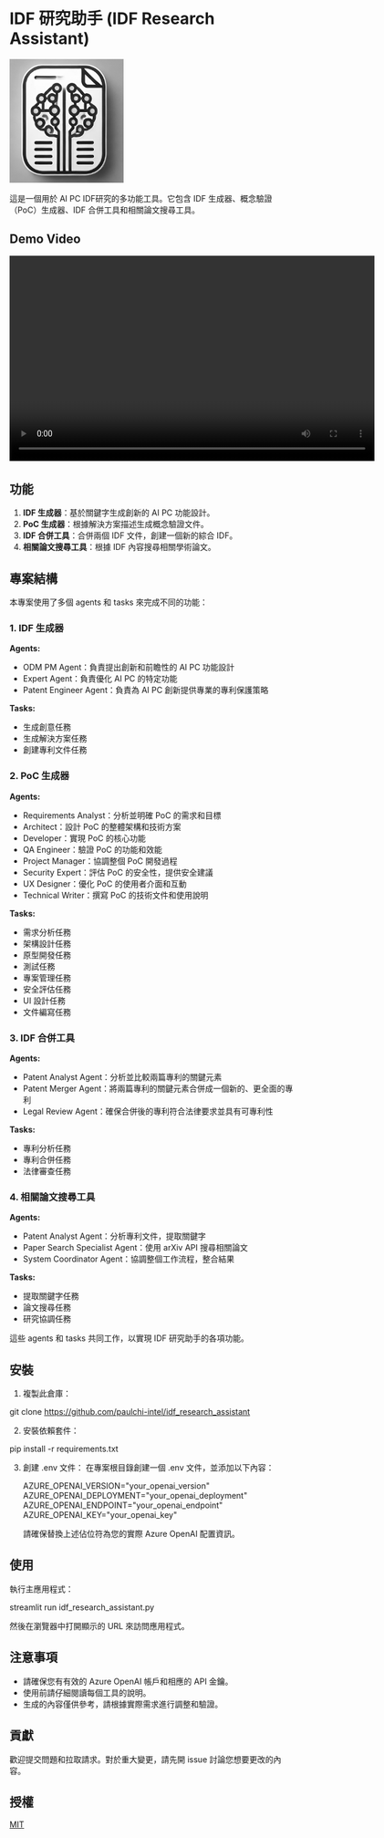 # IDF 研究助手 (IDF Research Assistant)
<p align="left">
  <img src="media/icon_idf_research_assistant.png" alt="IDF Research Assistant Icon" width="200"/>
</p>

這是一個用於 AI PC IDF研究的多功能工具。它包含 IDF 生成器、概念驗證（PoC）生成器、IDF 合併工具和相關論文搜尋工具。

## Demo Video

<video width="640" height="360" controls>
  <source src="media/demo_video.mp4" type="video/mp4">
  您的浏览器不支持视频标签。
</video>

## 功能

1. **IDF 生成器**：基於關鍵字生成創新的 AI PC 功能設計。
2. **PoC 生成器**：根據解決方案描述生成概念驗證文件。
3. **IDF 合併工具**：合併兩個 IDF 文件，創建一個新的綜合 IDF。
4. **相關論文搜尋工具**：根據 IDF 內容搜尋相關學術論文。

## 專案結構

本專案使用了多個 agents 和 tasks 來完成不同的功能：

### 1. IDF 生成器

**Agents:**
- ODM PM Agent：負責提出創新和前瞻性的 AI PC 功能設計
- Expert Agent：負責優化 AI PC 的特定功能
- Patent Engineer Agent：負責為 AI PC 創新提供專業的專利保護策略

**Tasks:**
- 生成創意任務
- 生成解決方案任務
- 創建專利文件任務

### 2. PoC 生成器

**Agents:**
- Requirements Analyst：分析並明確 PoC 的需求和目標
- Architect：設計 PoC 的整體架構和技術方案
- Developer：實現 PoC 的核心功能
- QA Engineer：驗證 PoC 的功能和效能
- Project Manager：協調整個 PoC 開發過程
- Security Expert：評估 PoC 的安全性，提供安全建議
- UX Designer：優化 PoC 的使用者介面和互動
- Technical Writer：撰寫 PoC 的技術文件和使用說明

**Tasks:**
- 需求分析任務
- 架構設計任務
- 原型開發任務
- 測試任務
- 專案管理任務
- 安全評估任務
- UI 設計任務
- 文件編寫任務

### 3. IDF 合併工具

**Agents:**
- Patent Analyst Agent：分析並比較兩篇專利的關鍵元素
- Patent Merger Agent：將兩篇專利的關鍵元素合併成一個新的、更全面的專利
- Legal Review Agent：確保合併後的專利符合法律要求並具有可專利性

**Tasks:**
- 專利分析任務
- 專利合併任務
- 法律審查任務

### 4. 相關論文搜尋工具

**Agents:**
- Patent Analyst Agent：分析專利文件，提取關鍵字
- Paper Search Specialist Agent：使用 arXiv API 搜尋相關論文
- System Coordinator Agent：協調整個工作流程，整合結果

**Tasks:**
- 提取關鍵字任務
- 論文搜尋任務
- 研究協調任務

這些 agents 和 tasks 共同工作，以實現 IDF 研究助手的各項功能。

## 安裝

1. 複製此倉庫：

git clone https://github.com/paulchi-intel/idf_research_assistant


2. 安裝依賴套件：
   
pip install -r requirements.txt


3. 創建 .env 文件： 在專案根目錄創建一個 .env 文件，並添加以下內容：
   
   AZURE_OPENAI_VERSION="your_openai_version"
   AZURE_OPENAI_DEPLOYMENT="your_openai_deployment"
   AZURE_OPENAI_ENDPOINT="your_openai_endpoint"
   AZURE_OPENAI_KEY="your_openai_key"

   請確保替換上述佔位符為您的實際 Azure OpenAI 配置資訊。

## 使用

執行主應用程式：

streamlit run idf_research_assistant.py


然後在瀏覽器中打開顯示的 URL 來訪問應用程式。

## 注意事項

- 請確保您有有效的 Azure OpenAI 帳戶和相應的 API 金鑰。
- 使用前請仔細閱讀每個工具的說明。
- 生成的內容僅供參考，請根據實際需求進行調整和驗證。

## 貢獻

歡迎提交問題和拉取請求。對於重大變更，請先開 issue 討論您想要更改的內容。

## 授權

[MIT](https://choosealicense.com/licenses/mit/)  
